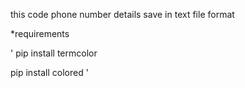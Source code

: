 this code phone number 
details  save in text file format 

*requirements

'
pip install termcolor

pip install colored
'

